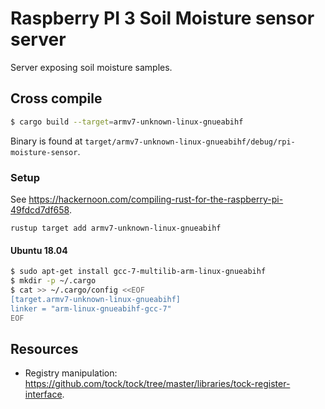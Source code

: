 # Raspberry PI 3 Soil Moisture sensor server

Server exposing soil moisture samples.

## Cross compile

```sh
$ cargo build --target=armv7-unknown-linux-gnueabihf
```

Binary is found at `target/armv7-unknown-linux-gnueabihf/debug/rpi-moisture-sensor`.

### Setup
See https://hackernoon.com/compiling-rust-for-the-raspberry-pi-49fdcd7df658.

```
rustup target add armv7-unknown-linux-gnueabihf
```

#### Ubuntu 18.04

```sh
$ sudo apt-get install gcc-7-multilib-arm-linux-gnueabihf
$ mkdir -p ~/.cargo
$ cat >> ~/.cargo/config <<EOF
[target.armv7-unknown-linux-gnueabihf]
linker = "arm-linux-gnueabihf-gcc-7"
EOF

```

## Resources

 * Registry manipulation: https://github.com/tock/tock/tree/master/libraries/tock-register-interface.
